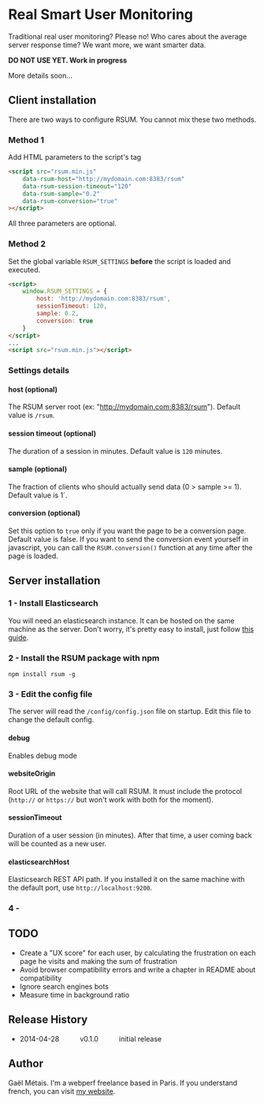 Real Smart User Monitoring
==========================

Traditional real user monitoring? Please no!
Who cares about the average server response time? We want more, we want smarter data.

**DO NOT USE YET. Work in progress**

More details soon...

## Client installation

There are two ways to configure RSUM. You cannot mix these two methods.

### Method 1

Add HTML parameters to the script's tag

```html
<script src="rsum.min.js" 
    data-rsum-host="http://mydomain.com:8383/rsum"
    data-rsum-session-timeout="120"
    data-rsum-sample="0.2"
    data-rsum-conversion="true"
></script>
```
All three parameters are optional.

### Method 2

Set the global variable `RSUM_SETTINGS` **before** the script is loaded and executed.

```html
<script>
    window.RSUM_SETTINGS = {
        host: 'http://mydomain.com:8383/rsum',
        sessionTimeout: 120,
        sample: 0.2,
        conversion: true
    }
</script>
...
<script src="rsum.min.js"></script>
```

### Settings details

#### host (optional)

The RSUM server root (ex: "http://mydomain.com:8383/rsum"). Default value is `/rsum`.

#### session timeout (optional)

The duration of a session in minutes. Default value is `120` minutes.

#### sample (optional)

The fraction of clients who should actually send data (0 > sample >= 1). Default value is 1`.

#### conversion (optional)

Set this option to `true` only if you want the page to be a conversion page. Default value is false.
If you want to send the conversion event yourself in javascript, you can call the `RSUM.conversion()` function at any time after the page is loaded.


## Server installation

### 1 - Install Elasticsearch

You will need an elasticsearch instance. It can be hosted on the same machine as the server.
Don't worry, it's pretty easy to install, just follow [this guide](http://www.elasticsearch.org/overview/elasticsearch#installation).


### 2 - Install the RSUM package with npm

```shell
npm install rsum -g
```


### 3 - Edit the config file

The server will read the `/config/config.json` file on startup. Edit this file to change the default config.

#### debug

Enables debug mode

#### websiteOrigin

Root URL of the website that will call RSUM. It must include the protocol (`http://` or `https://` but won't work with both for the moment).

#### sessionTimeout

Duration of a user session (in minutes). After that time, a user coming back will be counted as a new user.

#### elasticsearchHost

Elasticsearch REST API path. If you installed it on the same machine with the default port, use `http://localhost:9200`.


### 4 - 


## TODO
 
 * Create a "UX score" for each user, by calculating the frustration on each page he visits and making the sum of frustration
 * Avoid browser compatibility errors and write a chapter in README about compatibility
 * Ignore search engines bots
 * Measure time in background ratio


## Release History

 * 2014-04-28   v0.1.0   initial release


## Author
Gaël Métais. I'm a webperf freelance based in Paris.
If you understand french, you can visit [my website](http://www.gaelmetais.com).